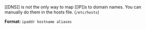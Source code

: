[[DNS]] is not the only way to map [[IP]]s to domain names. You can manually do them in the hosts file. (`/etc/hosts`)

**Format:**
`ipaddr hostname aliases`

